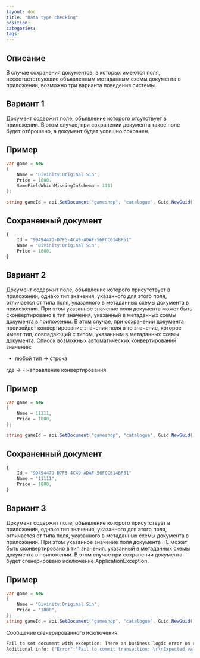 ```yaml
---
layout: doc
title: "Data type checking"
position: 
categories: 
tags:
---
```


## Описание
В случае сохранения документов, в которых имеются поля, несоответствующие объявленным метаданным
схемы документа в приложении, возможно три варианта поведения системы.

## Вариант 1
Документ содержит поле, объявление которого отсутствует в приложении.
В этом случае, при сохранении документа такое поле будет отброшено, а документ будет успешно сохранен.

## Пример

```csharp
var game = new
{
	Name = "Divinity:Original Sin",
	Price = 1800,
	SomeFieldWhichMissingInSchema = 1111
};

string gameId = api.SetDocument("gameshop", "catalogue", Guid.NewGuid().ToString(), game);
```

## Сохраненный документ

```js
{
	Id = "9949447D-D7F5-4C49-ADAF-56FCC614BF51"
	Name = "Divinity:Original Sin",
	Price = 1800,
}
```
## Вариант 2
Документ содержит поле, объявление которого присутствует в приложении, однако тип значения, указанного
для этого поля, отличается от типа поля, указанного в метаданных схемы документа в приложении.
При этом указанное значение поля документа может быть сконвертировано в тип значения, указанный в
метаданных схемы документа в приложении.
В этом случае, при сохранении документа произойдет конвертирование значения поля в то значение, 
которое имеет тип, совпадающий с типом, указанным в метаданных схемы документа.
Список возможных автоматических конвертирований значения:
* любой тип -> строка

где ->  - направление конвертирования.

## Пример

```csharp
var game = new
{
	Name = 11111,
	Price = 1800,
};

string gameId = api.SetDocument("gameshop", "catalogue", Guid.NewGuid().ToString(), game);
```

## Сохраненный документ

```js
{
	Id = "9949447D-D7F5-4C49-ADAF-56FCC614BF51"
	Name = "11111",
	Price = 1800,
}
```

## Вариант 3
Документ содержит поле, объявление которого присутствует в приложении, однако тип значения, указанного
для этого поля, отличается от типа поля, указанного в метаданных схемы документа в приложении.
При этом указанное значение поля документа НЕ может быть сконвертировано в тип значения, указанный в
метаданных схемы документа в приложении.
В этом случае при сохранении документа будет сгенерировано исключение ApplicationException.

## Пример

```csharp
var game = new
{
	Name = "Divinity:Original Sin",
	Price = "1800",
};
string gameId = api.SetDocument("gameshop", "catalogue", Guid.NewGuid().ToString(), game);
```

Сообщение сгенерированного исключения:

```csharp
Fail to set document with exception: There an business logic error on request execution.
Additional info: ﻿{"Error":"Fail to commit transaction: \r\nExpected value for field 'Price' should have Float type, but value has System.String type ('someStringValueThatNotConvertToFloat')"}
```

